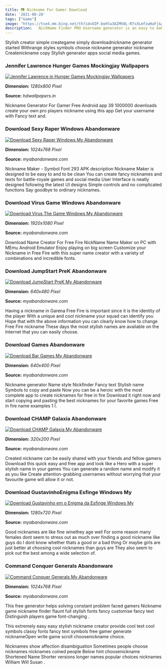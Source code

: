 ```yaml
---
title: 📷 Nickname For Gamer Download
date: '2021-08-28'
tags: ["Game"]
image: "https://tse4.mm.bing.net/th?id=OIP.boHlw3AZMh0L-R7sXLmfzwHaFj&amp;pid=15.1"
description:   NickName Finder PRO Username generator is an easy to make cool nickname for games or for social media channels Below are the key features    Customisation 
---
```




Stylish creator simple creategame simply downloadnickname generator started Withrange styles symbols choose nickname generator nickname Createnickname copy Stylish generator apps social media games.



### Jennifer Lawrence Hunger Games Mockingjay Wallpapers 

[![Jennifer Lawrence in Hunger Games Mockingjay Wallpapers ](http://www.hdwallpapers.in/download/jennifer_lawrence_in_hunger_games_mockingjay-1280x800.jpg)](http://www.hdwallpapers.in/download/jennifer_lawrence_in_hunger_games_mockingjay-1280x800.jpg)


**Dimension:** _1280x800 Pixel_ 

**Source:** _hdwallpapers.in_ 


Nickname Generator For Gamer Free Android app 39 1000000 downloads create your own pro players nickname using this app Get your username with Fancy text and.


### Download Sexy Raper Windows Abandonware

[![Download Sexy Raper Windows  My Abandonware](https://www.myabandonware.com/media/screenshots/s/sexy-raper-jjp/sexy-raper_4.jpg)](https://www.myabandonware.com/media/screenshots/s/sexy-raper-jjp/sexy-raper_4.jpg)


**Dimension:** _1024x768 Pixel_ 

**Source:** _myabandonware.com_ 


Nickname Maker - Symbol Font 293 APK description Nickname Maker is designed to be easy to and to be clean You can create fancy nicknames and texts for battle-royale games and social media User Interface is neatly designed following the latest UI designs Simple controls and no complicated functions Say goodbye to ordinary nicknames.


### Download Virus Game Windows Abandonware

[![Download Virus The Game Windows  My Abandonware](https://www.myabandonware.com/media/screenshots/v/virus-the-game-inq/virus-the-game_2.jpg)](https://www.myabandonware.com/media/screenshots/v/virus-the-game-inq/virus-the-game_2.jpg)


**Dimension:** _1920x1080 Pixel_ 

**Source:** _myabandonware.com_ 


Download Name Creator For Free Fire NickName Name Maker on PC with MEmu Android Emulator Enjoy playing on big screen Customize your Nickname in Free Fire with this super name creator with a variety of combinations and incredible fonts.


### Download JumpStart PreK Abandonware

[![Download JumpStart PreK  My Abandonware](https://www.myabandonware.com/media/screenshots/j/jumpstart-pre-k-lkt/jumpstart-pre-k_13.jpg)](https://www.myabandonware.com/media/screenshots/j/jumpstart-pre-k-lkt/jumpstart-pre-k_13.jpg)


**Dimension:** _640x480 Pixel_ 

**Source:** _myabandonware.com_ 


Having a nickname in Garena Free Fire is important since it is the identity of the player With a unique and cool nickname your squad can identify you Hope that with the above information you can clearly know how to change Free Fire nickname These days the most stylish names are available on the Internet that you can easily choose.


### Download Games Abandonware

[![Download Bar Games  My Abandonware](https://www.myabandonware.com/media/screenshots/b/bar-games-887/bar-games_10.gif)](https://www.myabandonware.com/media/screenshots/b/bar-games-887/bar-games_10.gif)


**Dimension:** _640x400 Pixel_ 

**Source:** _myabandonware.com_ 


Nickname generator Name style Nickfinder Fancy text Stylish name Symbols to copy and paste Now you can be a heroic with the most complete app to create nicknames for free in fire Download it right now and start copying and pasting the best nicknames for your favorite games Free in fire name examples 1 Ї.


### Download CHAMP Galaxia Abandonware

[![Download CHAMP Galaxia  My Abandonware](https://www.myabandonware.com/media/screenshots/c/champ-galaxia-2co/champ-galaxia_6.png)](https://www.myabandonware.com/media/screenshots/c/champ-galaxia-2co/champ-galaxia_6.png)


**Dimension:** _320x200 Pixel_ 

**Source:** _myabandonware.com_ 


Created nickname can be easily shared with your friends and fellow gamers Download this quick easy and free app and look like a Hero with a super stylish name in your games You can generate a random name and modify it as you like Create attention-grabbing usernames without worrying that your favourite game will allow it or not.


### Download GustavinhoEnigma Esfinge Windows My 

[![Download Gustavinho em o Enigma da Esfinge Windows  My ](https://www.myabandonware.com/media/screenshots/g/gustavinho-em-o-enigma-da-esfinge-me9/gustavinho-em-o-enigma-da-esfinge_2.jpg)](https://www.myabandonware.com/media/screenshots/g/gustavinho-em-o-enigma-da-esfinge-me9/gustavinho-em-o-enigma-da-esfinge_2.jpg)


**Dimension:** _1280x720 Pixel_ 

**Source:** _myabandonware.com_ 


Good nicknames are like fine winethey age well For some reason many females dont seem to stress out as much over finding a good nickname like guys do I dont know whether thats a good or a bad thing Or maybe girls are just better at choosing cool nicknames than guys are They also seem to pick out the best among a wide selection of.


### Command Conquer Generals Abandonware

[![Command  Conquer Generals  My Abandonware](https://www.myabandonware.com/media/screenshots/c/command-conquer-generals-kyt/command-conquer-generals_22.jpg)](https://www.myabandonware.com/media/screenshots/c/command-conquer-generals-kyt/command-conquer-generals_22.jpg)


**Dimension:** _1024x768 Pixel_ 

**Source:** _myabandonware.com_ 



This free generator helps solving constant problem faced gamers Nickname game nickname finder flaunt full stylish fonts fancy customise fancy text Distinguish players game font-changing .


This extremely easy easy stylish nickname creator provide cool text cool symbols classy fonts fancy text symbols free gamer generate nicknameOpen write game scroll choosenickname choice.


Nicknames show affection disambiguation Sometimes people choose nicknames nicknames coined people Below hint choosenickname Shortened Name Shorter versions longer names popular choices nicknames William Will Susan .




